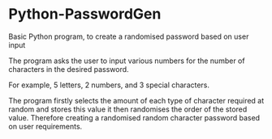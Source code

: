 # Python-PasswordGen
Basic Python program, to create a randomised password based on user input

The program asks the user to input various numbers for the number of characters in the desired password.

For example, 5 letters, 2 numbers, and 3 special characters.

The program firstly selects the amount of each type of character required at random and stores this value it then randomises the order of the stored value.
Therefore creating a randomised random character password based on user requirements.
